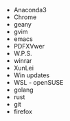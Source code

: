 - Anaconda3
- Chrome
- geany
- gvim
- emacs
- PDFXVwer
- W.P.S.
- winrar
- XunLei
- Win updates
- WSL - openSUSE
- golang
- rust
- git
- firefox
